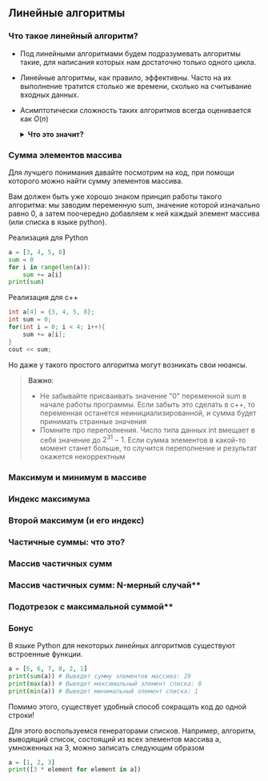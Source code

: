 ## Линейные алгоритмы
### Что такое линейный алгоритм?

* Под линейными алгоритмами будем подразумевать алгоритмы такие, для написания которых нам достаточно только одного цикла. 
* Линейные алгоритмы, как правило, эффективны. Часто на их выполнение тратится столько же времени, сколько на считывание входных данных.
* Асимптотически сложность таких алгоритмов всегда оценивается как $O(n)$
  <details>
    <summary><b>Что это значит?</b></summary>
    Простыми словами, время выполнения такого алгоритма будет прямо пропорционально размеру данных, с которыми необходимо работать.

    Подробней про асимптотику и O-нотации можно узнать в [этом]() уроке.
  </details>

### Сумма элементов массива

Для лучшего понимания давайте посмотрим на код, при помощи которого можно найти сумму элементов массива.

Вам должен быть уже хорошо знаком принцип работы такого алгоритма: мы заводим переменную sum, значение которой изначально равно 0, а затем поочередно добавляем к ней каждый элемент массива (или списка в языке python).

Реализация для Python
```python
a = [3, 4, 5, 8]
sum = 0
for i in range(len(a)):
    sum += a[i]
print(sum)    
```
Реализация для c++
```cpp
int a[4] = {3, 4, 5, 8};
int sum = 0;
for(int i = 0; i < 4; i++){
    sum += a[i];
}
cout << sum;
```

Но даже у такого простого алгоритма могут возникать свои нюансы.

> **Важно**: 
> * Не забывайте присваивать значение "0" переменной sum в начале работы программы. Если забыть это сделать в с++, то переменная останется неинициализированной, и сумма будет принимать странные значения
> * Помните про переполнения. Число типа данных int вмещает в себя значение до $2^31-1$. Если сумма элементов в какой-то момент станет больше, то случится переполнение и результат окажется некорректным

### Максимум и минимум в массиве
### Индекс максимума
### Второй максимум (и его индекс)
### Частичные суммы: что это?
### Массив частичных сумм
### Массив частичных сумм: N-мерный случай**
### Подотрезок с максимальной суммой**


### Бонус

В языке Python для некоторых линейных алгоритмов существуют встроенные функции.
```python
a = [5, 6, 7, 8, 2, 1]
print(sum(a)) # Выведет сумму элементов массива: 29
print(max(a)) # Выведет максимальный элемент списка: 8
print(min(a)) # Выведет минимальный элемент списка: 1
```
Помимо этого, существует удобный способ сокращать код до одной строки!

Для этого воспользуемся генераторами списков. Например, алгоритм, выводящий список, состоящий из всех элементов массива a, умноженных на 3, можно записать следующим образом

```python
a = [1, 2, 3]
print([3 * element for element in a])
```